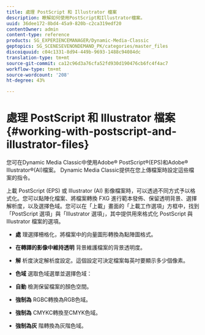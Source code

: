 ```yaml
---
title: 處理 PostScript 和 Illustrator 檔案
description: 瞭解如何使用PostScript和Illustrator檔案。
uuid: 36dee172-8bd4-45a9-820b-c2ca319edf20
contentOwner: admin
content-type: reference
products: SG_EXPERIENCEMANAGER/Dynamic-Media-Classic
geptopics: SG_SCENESEVENONDEMAND_PK/categories/master_files
discoiquuid: c04c1331-8d94-449b-9693-1488c94084dc
translation-type: tm+mt
source-git-commit: ca12c96d3a76cfa52fd930d190476cb6fc4f4ac7
workflow-type: tm+mt
source-wordcount: '208'
ht-degree: 43%

---
```



# 處理 PostScript 和 Illustrator 檔案{#working-with-postscript-and-illustrator-files}

您可在Dynamic Media Classic中使用Adobe® PostScript®(EPS)和Adobe® Illustrator®(AI)檔案。 Dynamic Media Classic提供在您上傳檔案時設定這些檔案的指令。

上載 PostScript (EPS) 或 Illustrator (AI) 影像檔案時，可以透過不同方式予以格式化。您可以點陣化檔案、將檔案轉換 FXG 進行範本發佈、保留透明背景、選擇解析度，以及選擇色域。您可以在「上載」畫面的「上載工作選項」方框中，找到「PostScript 選項」與「Illustrator 選項」，其中提供用來格式化 PostScript 與 Illustrator 檔案的選項。

* **處**
理選擇柵格化，將檔案中的向量圖形轉換為點陣圖格式。

* **在轉譯的影像中維持透明**
背景維護檔案的背景透明度。

* **解**
析度決定解析度設定。這個設定可決定檔案每英吋要顯示多少個像素。

* **色域**
選取色域選單並選擇色域：

* **自動**
檢測保留檔案的顏色空間。

* **強制為**
RGBC轉換為RGB色域。

* **強制為**
CMYKC轉換至CMYK色域。

* **強制為灰**
階轉換為灰階色域。
